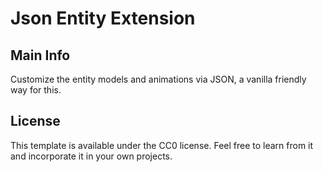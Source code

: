 # Json Entity Extension

## Main Info

Customize the entity models and animations via JSON, a vanilla friendly way for this.

## License

This template is available under the CC0 license. Feel free to learn from it and incorporate it in your own projects.
